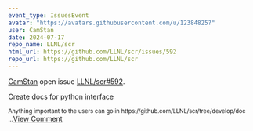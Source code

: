 ```yaml
---
event_type: IssuesEvent
avatar: "https://avatars.githubusercontent.com/u/12384825?"
user: CamStan
date: 2024-07-17
repo_name: LLNL/scr
html_url: https://github.com/LLNL/scr/issues/592
repo_url: https://github.com/LLNL/scr
---
```


<a href='https://github.com/CamStan' target='_blank'>CamStan</a> open issue <a href='https://github.com/LLNL/scr/issues/592' target='_blank'>LLNL/scr#592</a>.

<p>Create docs for python interface</p><small>Anything important to the users can go in https://github.com/LLNL/scr/tree/develop/doc...</small><a href='https://github.com/LLNL/scr/issues/592' target='_blank'>View Comment</a>